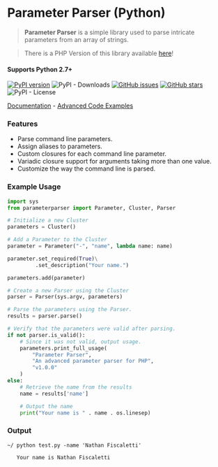 # Parameter Parser (Python)

> **Parameter Parser** is a simple library used to parse intricate parameters from an array of strings.

> There is a PHP Version of this library available [here](https://github.com/nathan-fiscaletti/parameterparser)!

#### Supports Python 2.7+

[![PyPI version](https://badge.fury.io/py/parameterparser.svg)](https://badge.fury.io/py/parameterparser)
![PyPI - Downloads](https://img.shields.io/pypi/dm/parameterparser.svg)
[![GitHub issues](https://img.shields.io/github/issues/nathan-fiscaletti/parameterparser-py.svg)](https://github.com/nathan-fiscaletti/parameterparser-py/issues)
[![GitHub stars](https://img.shields.io/github/stars/nathan-fiscaletti/parameterparser-py.svg)](https://github.com/nathan-fiscaletti/parameterparser-py/stargazers)
![PyPI - License](https://img.shields.io/pypi/l/parameterparser.svg)


[Documentation](./docs/) - [Advanced Code Examples](./examples/readme.md)

### Features
* Parse command line parameters.
* Assign aliases to parameters.
* Custom closures for each command line parameter.
* Variadic closure support for arguments taking more than one value.
* Customize the way the command line is parsed.

### Example Usage
```python
import sys
from parameterparser import Parameter, Cluster, Parser

# Initialize a new Cluster
parameters = Cluster()

# Add a Parameter to the Cluster
parameter = Parameter("-", "name", lambda name: name)

parameter.set_required(True)\
         .set_description("Your name.")

parameters.add(parameter)

# Create a new Parser using the Cluster
parser = Parser(sys.argv, parameters)

# Parse the parameters using the Parser.
results = parser.parse()

# Verify that the parameters were valid after parsing.
if not parser.is_valid():
    # Since it was not valid, output usage.
    parameters.print_full_usage(
        "Parameter Parser",
        "An advanced parameter parser for PHP",
        "v1.0.0"
    )
else:
    # Retrieve the name from the results
    name = results['name']

    # Output the name
    print("Your name is " . name . os.linesep)
```

### Output
```
~/ python test.py -name 'Nathan Fiscaletti'

   Your name is Nathan Fiscaletti
```